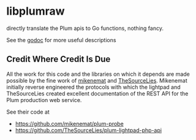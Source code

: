 # libplumraw

directly translate the Plum apis to Go functions, nothing fancy.

See the [godoc](https://godoc.org/github.com/maplebed/libplumraw) for more useful descriptions


## Credit Where Credit Is Due

All the work for this code and the libraries on which it depends are made possible by the fine work of [mikenemat](https://github.com/mikenemat) and [TheSourceLies](https://github.com/TheSourceLies). Mikenemat initially reverse engineered the protocols with which the lightpad and TheSourceLies created excellent documentation of the REST API for the Plum production web service.

See their code at
* https://github.com/mikenemat/plum-probe
* https://github.com/TheSourceLies/plum-lightpad-php-api
